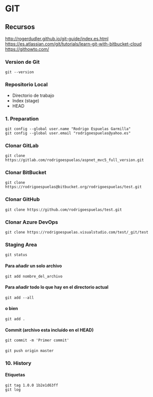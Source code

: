 # GIT

## Recursos

http://rogerdudler.github.io/git-guide/index.es.html   
https://es.atlassian.com/git/tutorials/learn-git-with-bitbucket-cloud  
https://githowto.com/  

### Version de Git
`git --version`

### Repositorio Local  
* Directorio de trabajo  
* Index (stage)  
* HEAD  

### 1. Preparation
`git config --global user.name "Rodrigo Espuelas Garmilla"`  
`git config --global user.email "rodrigoespuelas@yahoo.es"`  

### Clonar GitLab
`git clone https://gitlab.com/rodrigoespuelas/aspnet_mvc5_full_version.git`

### Clonar BitBucket
`git clone https://rodrigoespuelas@bitbucket.org/rodrigoespuelas/test.git`

### Clonar GitHub
`git clone https://github.com/rodrigoespuelas/test.git` 

### Clonar Azure DevOps
`git clone https://rodrigoespuelas.visualstudio.com/test/_git/test` 

### Staging Area
`git status` 

#### Para añadir un solo archivo
`git add nombre_del_archivo` 
 
#### Para añadir todo lo que hay en el directorio actual
`git add --all` 

#### o bien
`git add .` 

#### Commit (archivo esta incluído en el HEAD)
`git commit -m 'Primer commit'` 

#### 
`git push origin master` 

### 10. History  

#### Etiquetas
`git tag 1.0.0 1b2e1d63ff`  
`git log`  








